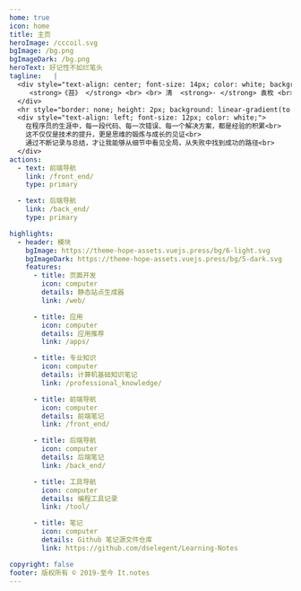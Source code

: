 ```yaml
---
home: true
icon: home
title: 主页
heroImage: /cccoil.svg
bgImage: /bg.png
bgImageDark: /bg.png
heroText: 好记性不如烂笔头
tagline:   |
  <div style="text-align: center; font-size: 14px; color: white; background-color: rgba(255, 255, 255, 0.1); padding: 10px;">
     <strong>《苔》 </strong> <br> <br> 清  <strong>· </strong> 袁枚 <br> <br> 白日不到处，青春恰自来。<br> <br> 苔花如米小，也学牡丹开。
  </div>
  <hr style="border: none; height: 2px; background: linear-gradient(to right, transparent, white, transparent); margin: 20px 0;">
  <div style="text-align: left; font-size: 12px; color: white;">
    在程序员的生涯中，每一段代码、每一次错误、每一个解决方案，都是经验的积累<br>
    这不仅仅是技术的提升，更是思维的锻炼与成长的见证<br>
    通过不断记录与总结，才让我能够从细节中看见全局，从失败中找到成功的路径<br>
  </div>
actions:
  - text: 前端导航
    link: /front_end/
    type: primary

  - text: 后端导航
    link: /back_end/
    type: primary

highlights:
  - header: 模块
    bgImage: https://theme-hope-assets.vuejs.press/bg/6-light.svg
    bgImageDark: https://theme-hope-assets.vuejs.press/bg/5-dark.svg
    features:
      - title: 页面开发
        icon: computer
        details: 静态站点生成器
        link: /web/

      - title: 应用
        icon: computer
        details: 应用推荐
        link: /apps/

      - title: 专业知识
        icon: computer
        details: 计算机基础知识笔记
        link: /professional_knowledge/

      - title: 前端导航
        icon: computer
        details: 前端笔记
        link: /front_end/

      - title: 后端导航
        icon: computer
        details: 后端笔记
        link: /back_end/

      - title: 工具导航
        icon: computer
        details: 编程工具记录
        link: /tool/

      - title: 笔记
        icon: computer
        details: Github 笔记源文件仓库
        link: https://github.com/dselegent/Learning-Notes

copyright: false
footer: 版权所有 © 2019-至今 It.notes
---
```

